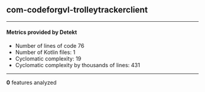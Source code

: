 ## com-codeforgvl-trolleytrackerclient
----
#### Metrics provided by Detekt
* Number of lines of code 76
* Number of Kotlin files: 1
* Cyclomatic complexity: 19
* Cyclomatic complexity by thousands of lines: 431 

----
**0** features analyzed



